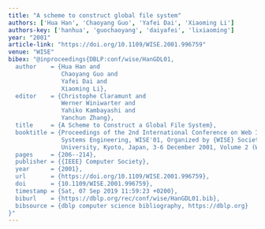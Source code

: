 ```yaml
---
title: "A scheme to construct global file system"
authors: ['Hua Han', 'Chaoyang Guo', 'Yafei Dai', 'Xiaoming Li']
authors-key: ['hanhua', 'guochaoyang', 'daiyafei', 'lixiaoming']
year: "2001"
article-link: "https://doi.org/10.1109/WISE.2001.996759"
venue: "WISE"
bibex: "@inproceedings{DBLP:conf/wise/HanGDL01,
  author    = {Hua Han and
               Chaoyang Guo and
               Yafei Dai and
               Xiaoming Li},
  editor    = {Christophe Claramunt and
               Werner Winiwarter and
               Yahiko Kambayashi and
               Yanchun Zhang},
  title     = {A Scheme to Construct a Global File System},
  booktitle = {Proceedings of the 2nd International Conference on Web Information
               Systems Engineering, WISE'01, Organized by {WISE} Society and Kyoto
               University, Kyoto, Japan, 3-6 December 2001, Volume 2 (Workshops)},
  pages     = {206--214},
  publisher = {{IEEE} Computer Society},
  year      = {2001},
  url       = {https://doi.org/10.1109/WISE.2001.996759},
  doi       = {10.1109/WISE.2001.996759},
  timestamp = {Sat, 07 Sep 2019 11:59:23 +0200},
  biburl    = {https://dblp.org/rec/conf/wise/HanGDL01.bib},
  bibsource = {dblp computer science bibliography, https://dblp.org}
}"
---
```


